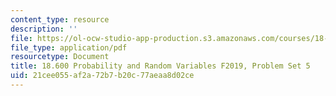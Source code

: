 ```yaml
---
content_type: resource
description: ''
file: https://ol-ocw-studio-app-production.s3.amazonaws.com/courses/18-600-probability-and-random-variables-fall-2019/21cee055af2a72b7b20c77aeaa8d02ce_MIT18_600F19_Pset5.pdf
file_type: application/pdf
resourcetype: Document
title: 18.600 Probability and Random Variables F2019, Problem Set 5
uid: 21cee055-af2a-72b7-b20c-77aeaa8d02ce
---
```

